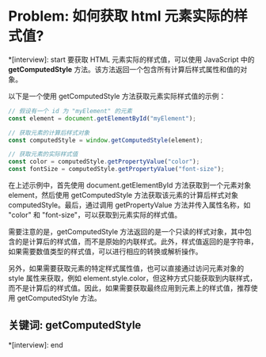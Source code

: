 # Problem: 如何获取 html 元素实际的样式值?

*[interview]: start
要获取 HTML 元素实际的样式值，可以使用 JavaScript 中的 **getComputedStyle** 方法。该方法返回一个包含所有计算后样式属性和值的对象。

以下是一个使用 getComputedStyle 方法获取元素实际样式值的示例：
```js
// 假设有一个 id 为 "myElement" 的元素
const element = document.getElementById("myElement");

// 获取元素的计算后样式对象
const computedStyle = window.getComputedStyle(element);

// 获取元素的实际样式值
const color = computedStyle.getPropertyValue("color");
const fontSize = computedStyle.getPropertyValue("font-size");
```

在上述示例中，首先使用 document.getElementById 方法获取到一个元素对象 element，然后使用 getComputedStyle 方法获取该元素的计算后样式对象 computedStyle。最后，通过调用 getPropertyValue 方法并传入属性名称，如 "color" 和 "font-size"，可以获取到元素实际的样式值。

需要注意的是，getComputedStyle 方法返回的是一个只读的样式对象，其中包含的是计算后的样式值，而不是原始的内联样式。此外，样式值返回的是字符串，如果需要数值类型的样式值，可以进行相应的转换或解析操作。

另外，如果需要获取元素的特定样式属性值，也可以直接通过访问元素对象的 style 属性来获取，例如 element.style.color，但这种方式只能获取到内联样式，而不是计算后的样式值。因此，如果需要获取最终应用到元素上的样式值，推荐使用 getComputedStyle 方法。

## 关键词: getComputedStyle
*[interview]: end
